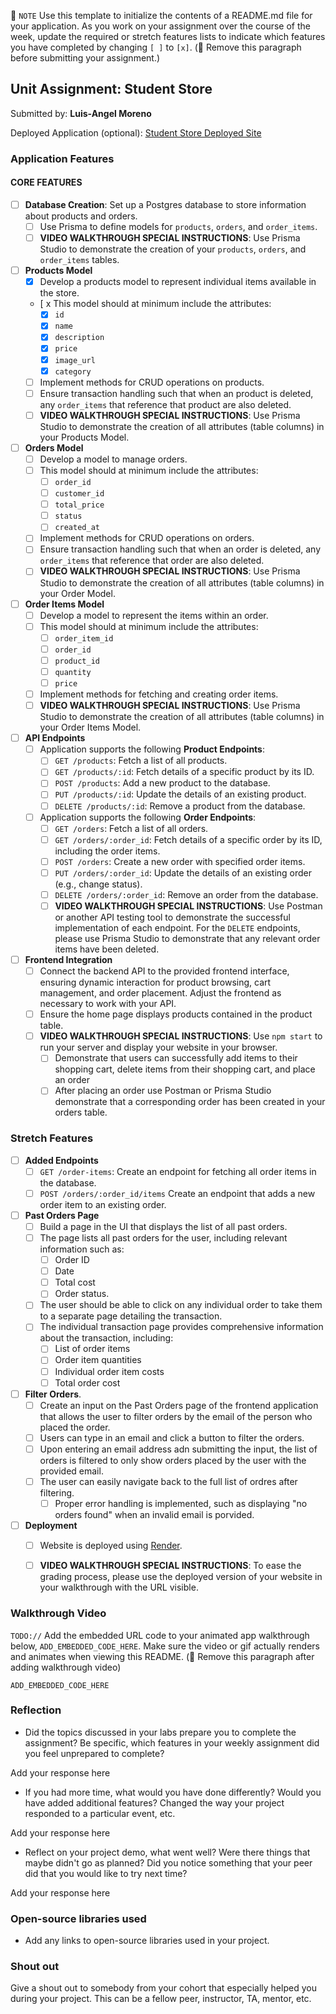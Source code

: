 📝 `NOTE` Use this template to initialize the contents of a README.md file for your application. As you work on your assignment over the course of the week, update the required or stretch features lists to indicate which features you have completed by changing `[ ]` to `[x]`. (🚫 Remove this paragraph before submitting your assignment.)

## Unit Assignment: Student Store

Submitted by: **Luis-Angel Moreno**

Deployed Application (optional): [Student Store Deployed Site](ADD_LINK_HERE)

### Application Features

#### CORE FEATURES

- [ ] **Database Creation**: Set up a Postgres database to store information about products and orders.
  - [ ]  Use Prisma to define models for `products`, `orders`, and `order_items`.
  - [ ]  **VIDEO WALKTHROUGH SPECIAL INSTRUCTIONS**: Use Prisma Studio to demonstrate the creation of your `products`, `orders`, and `order_items` tables. 
- [ ] **Products Model**
  - [x] Develop a products model to represent individual items available in the store. 
  - [ x This model should at minimum include the attributes:
    - [x] `id`
    - [x] `name`
    - [x] `description`
    - [x] `price` 
    - [x] `image_url`
    - [x] `category`
  - [ ] Implement methods for CRUD operations on products.
  - [ ] Ensure transaction handling such that when an product is deleted, any `order_items` that reference that product are also deleted. 
  - [ ] **VIDEO WALKTHROUGH SPECIAL INSTRUCTIONS**: Use Prisma Studio to demonstrate the creation of all attributes (table columns) in your Products Model.
- [ ] **Orders Model**
  - [ ] Develop a model to manage orders. 
  - [ ] This model should at minimum include the attributes:
    - [ ] `order_id`
    - [ ] `customer_id`
    - [ ] `total_price`
    - [ ] `status`
    - [ ] `created_at`
  - [ ] Implement methods for CRUD operations on orders.
  - [ ] Ensure transaction handling such that when an order is deleted, any `order_items` that reference that order are also deleted. 
  - [ ] **VIDEO WALKTHROUGH SPECIAL INSTRUCTIONS**: Use Prisma Studio to demonstrate the creation of all attributes (table columns) in your Order Model.

- [ ] **Order Items Model**
  - [ ] Develop a model to represent the items within an order. 
  - [ ] This model should at minimum include the attributes:
    - [ ] `order_item_id`
    - [ ] `order_id`
    - [ ] `product_id`
    - [ ] `quantity`
    - [ ] `price`
  - [ ] Implement methods for fetching and creating order items.  
  - [ ] **VIDEO WALKTHROUGH SPECIAL INSTRUCTIONS**: Use Prisma Studio to demonstrate the creation of all attributes (table columns) in your Order Items Model.
- [ ] **API Endpoints**
  - [ ] Application supports the following **Product Endpoints**:
    - [ ] `GET /products`: Fetch a list of all products.
    - [ ] `GET /products/:id`: Fetch details of a specific product by its ID.
    - [ ] `POST /products`: Add a new product to the database.
    - [ ] `PUT /products/:id`: Update the details of an existing product.
    - [ ] `DELETE /products/:id`: Remove a product from the database.
  - [ ] Application supports the following **Order Endpoints**:
    - [ ] `GET /orders`: Fetch a list of all orders.
    - [ ] `GET /orders/:order_id`: Fetch details of a specific order by its ID, including the order items.
    - [ ] `POST /orders`: Create a new order with specified order items.
    - [ ] `PUT /orders/:order_id`: Update the details of an existing order (e.g., change status).
    - [ ] `DELETE /orders/:order_id`: Remove an order from the database.
    - [ ] **VIDEO WALKTHROUGH SPECIAL INSTRUCTIONS**: Use Postman or another API testing tool to demonstrate the successful implementation of each endpoint. For the `DELETE` endpoints, please use Prisma Studio to demonstrate that any relevant order items have been deleted. 
- [ ] **Frontend Integration**
  - [ ] Connect the backend API to the provided frontend interface, ensuring dynamic interaction for product browsing, cart management, and order placement. Adjust the frontend as necessary to work with your API.
  - [ ] Ensure the home page displays products contained in the product table.
  - [ ] **VIDEO WALKTHROUGH SPECIAL INSTRUCTIONS**: Use `npm start` to run your server and display your website in your browser. 
    - [ ] Demonstrate that users can successfully add items to their shopping cart, delete items from their shopping cart, and place an order
    - [ ] After placing an order use Postman or Prisma Studio demonstrate that a corresponding order has been created in your orders table.

### Stretch Features

- [ ] **Added Endpoints**
  - [ ] `GET /order-items`: Create an endpoint for fetching all order items in the database.
  - [ ] `POST /orders/:order_id/items` Create an endpoint that adds a new order item to an existing order. 
- [ ] **Past Orders Page**
  - [ ] Build a page in the UI that displays the list of all past orders.
  - [ ] The page lists all past orders for the user, including relevant information such as:
    - [ ] Order ID
    - [ ] Date
    - [ ] Total cost
    - [ ] Order status.
  - [ ] The user should be able to click on any individual order to take them to a separate page detailing the transaction.
  - [ ] The individual transaction page provides comprehensive information about the transaction, including:
    - [ ] List of order items
    - [ ] Order item quantities
    - [ ] Individual order item costs
    - [ ] Total order cost
- [ ] **Filter Orders**.
  - [ ] Create an input on the Past Orders page of the frontend application that allows the user to filter orders by the email of the person who placed the order. 
  - [ ] Users can type in an email and click a button to filter the orders.
  - [ ] Upon entering an email address adn submitting the input, the list of orders is filtered to only show orders placed by the user with the provided email. 
  - [ ] The user can easily navigate back to the full list of ordres after filtering. 
    - [ ] Proper error handling is implemented, such as displaying "no orders found" when an invalid email is porvided.
- [ ] **Deployment**
  - [ ] Website is deployed using [Render](https://courses.codepath.org/snippets/site/render_deployment_guide).
  - [ ] **VIDEO WALKTHROUGH SPECIAL INSTRUCTIONS**: To ease the grading process, please use the deployed version of your website in your walkthrough with the URL visible. 



### Walkthrough Video

`TODO://` Add the embedded URL code to your animated app walkthrough below, `ADD_EMBEDDED_CODE_HERE`. Make sure the video or gif actually renders and animates when viewing this README. (🚫 Remove this paragraph after adding walkthrough video)

`ADD_EMBEDDED_CODE_HERE`

### Reflection

* Did the topics discussed in your labs prepare you to complete the assignment? Be specific, which features in your weekly assignment did you feel unprepared to complete?

Add your response here

* If you had more time, what would you have done differently? Would you have added additional features? Changed the way your project responded to a particular event, etc.
  
Add your response here

* Reflect on your project demo, what went well? Were there things that maybe didn't go as planned? Did you notice something that your peer did that you would like to try next time?

Add your response here

### Open-source libraries used

- Add any links to open-source libraries used in your project.

### Shout out

Give a shout out to somebody from your cohort that especially helped you during your project. This can be a fellow peer, instructor, TA, mentor, etc.